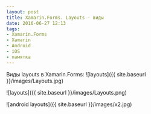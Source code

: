```yaml
---
layout: post
title: Xamarin.Forms. Layouts - виды
date: 2016-06-27 12:13
tags:
- Xamarin.Forms
- Xamarin
- Android
- iOS
- памятка
---
```

Виды layouts в Xamarin.Forms:
![layouts]({{ site.baseurl }}/images/Layouts.jpg)

![layouts]({{ site.baseurl }}/images/Layouts.png)

![android layouts]({{ site.baseurl }}/images/x2.jpg)
